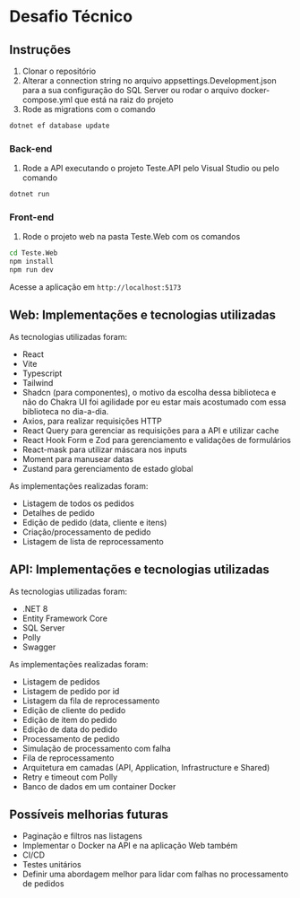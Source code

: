 # Desafio Técnico

## Instruções

1. Clonar o repositório
2. Alterar a connection string no arquivo appsettings.Development.json para a sua configuração do SQL Server ou rodar o arquivo docker-compose.yml que está na raiz do projeto
3. Rode as migrations com o comando

```bash
dotnet ef database update
```

### Back-end

1. Rode a API executando o projeto Teste.API pelo Visual Studio ou pelo comando

```bash
dotnet run
```

### Front-end

1. Rode o projeto web na pasta Teste.Web com os comandos

```bash
cd Teste.Web
npm install
npm run dev
```

Acesse a aplicação em `http://localhost:5173`

## Web: Implementações e tecnologias utilizadas

As tecnologias utilizadas foram:

- React
- Vite
- Typescript
- Tailwind
- Shadcn (para componentes), o motivo da escolha dessa biblioteca e não do Chakra UI foi agilidade por eu estar mais acostumado com essa biblioteca no dia-a-dia.
- Axios, para realizar requisições HTTP
- React Query para gerenciar as requisições para a API e utilizar cache
- React Hook Form e Zod para gerenciamento e validações de formulários
- React-mask para utilizar máscara nos inputs
- Moment para manusear datas
- Zustand para gerenciamento de estado global

As implementações realizadas foram:

- Listagem de todos os pedidos
- Detalhes de pedido
- Edição de pedido (data, cliente e itens)
- Criação/processamento de pedido
- Listagem de lista de reprocessamento

## API: Implementações e tecnologias utilizadas

As tecnologias utilizadas foram:

- .NET 8
- Entity Framework Core
- SQL Server
- Polly
- Swagger

As implementações realizadas foram:

- Listagem de pedidos
- Listagem de pedido por id
- Listagem da fila de reprocessamento
- Edição de cliente do pedido
- Edição de item do pedido
- Edição de data do pedido
- Processamento de pedido
- Simulação de processamento com falha
- Fila de reprocessamento
- Arquitetura em camadas (API, Application, Infrastructure e Shared)
- Retry e timeout com Polly
- Banco de dados em um container Docker

## Possíveis melhorias futuras

- Paginação e filtros nas listagens
- Implementar o Docker na API e na aplicação Web também
- CI/CD
- Testes unitários
- Definir uma abordagem melhor para lidar com falhas no processamento de pedidos
